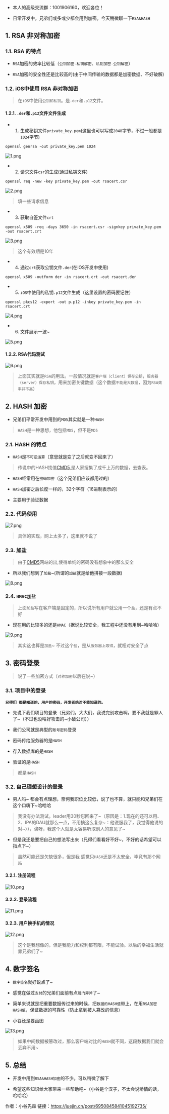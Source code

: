 *   本人的高级交流群：1001906160，欢迎各位！


*   日常开发中，兄弟们或多或少都会用到加密。今天稍微聊一下`RSA&HASH`

## 1\. RSA 非对称加密

### 1.1\. RSA 的特点

*   `RSA`加密的效率比较低（`公钥加密-私钥解密`、`私钥加密-公钥解密`）

*   `RSA`加密的安全性还是比较高的(由于中间传输的数据都是加密数据、不好破解)

### 1.2\. iOS中使用 RSA 非对称加密

> 在`iOS`中使用`公钥和私钥`。是`.der`和`.p12`文件。

#### 1.2.1\. `.der`和`.p12`文件文件生成

*   1.  生成秘钥文件`private_key.pem`(这里也可以写成`2048`字节，不过一般都是`1024`字节)

`openssl genrsa -out private_key.pem 1024`

![1.png](https://upload-images.jianshu.io/upload_images/19704571-a77a7e3de7bfdb24.image?imageMogr2/auto-orient/strip%7CimageView2/2/w/1240)

*   2.  请求文件`csr`的生成(通过私钥文件)

`openssl req -new -key private_key.pem -out rsacert.csr`

![2.png](https://upload-images.jianshu.io/upload_images/19704571-8298743f713aeb51.image?imageMogr2/auto-orient/strip%7CimageView2/2/w/1240)

> 填一些请求信息

*   3.  获取自签文件`crt`

`openssl x509 -req -days 3650 -in rsacert.csr -signkey private_key.pem -out rsacert.crt`

![3.png](https://upload-images.jianshu.io/upload_images/19704571-0f28b27c97930120.image?imageMogr2/auto-orient/strip%7CimageView2/2/w/1240)

> 这个有效期是10年

*   4.  通过`crt`获取公钥文件`.der`(在iOS开发中使用)

`openssl x509 -outform der -in rsacert.crt -out rsacert.der`

*   5.  `iOS`中使用的私钥`.p12`文件生成（这里设置的密码要记住）

`openssl pkcs12 -export -out p.p12 -inkey private_key.pem -in rsacert.crt`

![4.png](https://upload-images.jianshu.io/upload_images/19704571-544cb4ec3513ffa0.image?imageMogr2/auto-orient/strip%7CimageView2/2/w/1240)

*   6.  文件展示一波~

![5.png](https://upload-images.jianshu.io/upload_images/19704571-b5dd3e1b0e7f881b.image?imageMogr2/auto-orient/strip%7CimageView2/2/w/1240)

#### 1.2.2\. RSA代码测试

![6.png](https://upload-images.jianshu.io/upload_images/19704571-5bfee0bb45899bd1.image?imageMogr2/auto-orient/strip%7CimageView2/2/w/1240)

> 上面其实就是`RSA`的用法。一般情况就是`客户端（client）保存公钥`，`服务器（server）保存私钥`，用来加密关键数据（这个数据`不能是大数据`，因为`RSA效率并不高`）

## 2\. HASH 加密

*   兄弟们平常开发中用到的`MD5`其实就是一种`HASH`

> `HASH`是一种思想，他包括`MD5`，但不是`MD5`

### 2.1\. HASH 的特点

*   `HASH`是`不可逆运算`（意思就是变了之后就变不回来了）

> 传说中的HASH找值[CMD5](https://www.cmd5.com/),是人家搜集了成千上万的数据，去查表。

*   `HASH`经常用在`密码加密`（这个兄弟们应该都用过的）

*   `HASH`加密之后长度一样的，32个字符（16进制表示的）

*   主要用于验证数据

### 2.2\. 代码使用

![7.png](https://upload-images.jianshu.io/upload_images/19704571-ddefe5bf18eccf47.image?imageMogr2/auto-orient/strip%7CimageView2/2/w/1240)

> 具体的实现，网上太多了，这里就不说了

### 2.3\. 加盐

> 由于[CMD5](https://www.cmd5.com/)网站的出,使得单纯的密码没有想象中的那么安全

*   所以我们想到了`加盐`~(所谓的`加盐`就是给他拼接一段数据)

![8.png](https://upload-images.jianshu.io/upload_images/19704571-6568715a4cba3363.image?imageMogr2/auto-orient/strip%7CimageView2/2/w/1240)

### 2.4\. `HMAC加盐`

> 上面`加盐`写在客户端是固定的，所以说所有用户就公用一个`盐`，还是有点不好

*   现在用的比较多的还是`HMAC`（据说比较安全，我工程中还没有用到~哈哈哈）

![9.png](https://upload-images.jianshu.io/upload_images/19704571-542c077e7d321637.image?imageMogr2/auto-orient/strip%7CimageView2/2/w/1240)

> 其实这也算是`加盐`~ 不过这个`盐`，是从`服务器上取得`，就相对安全了点

## 3\. 密码登录

> 说了一些加密方式（`对称加密`以后在说~）

### 3.1\. 项目中的登录

**`兄得们 都是知道的，用户的密码，开发者绝对不能知道的。`**

*   先说下我们项目的登录（兄弟们，大大们，我说完别攻击啊，要不我就是罪人了~（不过也没啥好攻击的~小破公司））

*   我们公司就是典型的`账号密码`登录

*   密码传给服务器的是`HASH`

*   存入数据库的是`HASH`

*   验证的是`HASH`

> 都是`HASH`

### 3.2\. 自己理想设计的登录

*   男人吗~ 都会有点理想，奈何我职位比较低，说了也不算，就只能和兄弟们在这个口嗨下~哈哈哈

> 我没有办法测试。leader用30秒怼回来了~（原因是：1.现在的还可以用、2、IPA的DAU就那么一点，不用搞这么复杂~：他说服我了，我觉得他说的对~）），诶呀，我这个人就是太容易听取别人的意见了~

*   但是我还是要把自己的想法写出来（兄得们看看好不好~，不好的话希望可以指点下~）

> 虽然可能还是欠缺很多，但是我 感觉只`HASH`还是不太安全，毕竟有那个网站

#### 3.2.1\. 注册流程

![10.png](https://upload-images.jianshu.io/upload_images/19704571-5f188b3a56eae757.image?imageMogr2/auto-orient/strip%7CimageView2/2/w/1240)

#### 3.2.2\. 登录流程

![11.png](https://upload-images.jianshu.io/upload_images/19704571-a35f5ecf749abe4c.image?imageMogr2/auto-orient/strip%7CimageView2/2/w/1240)

#### 3.2.3\. 用户换手机的情况

![12.png](https://upload-images.jianshu.io/upload_images/19704571-74362bf49ce6f5aa.image?imageMogr2/auto-orient/strip%7CimageView2/2/w/1240)

> 这个是我想像的，但是我能力和权利都有限，不能试验。以后的幸福生活就靠兄弟们了~

## 4\. 数字签名

*   `数字签名`就好说点了~

*   感觉在做过`支付`的兄弟们面前有点`班门弄斧`了~

*   简单来说就是把重要数据传过来的时候，把`数据的HASH值`带上，在用`RSA加密HASH值`，保证数据的可靠性（防止拿到被人篡改的信息）

*   小谷还是要画图

![13.png](https://upload-images.jianshu.io/upload_images/19704571-b15221febd36fd2a.image?imageMogr2/auto-orient/strip%7CimageView2/2/w/1240)

> 如果中间数据被篡改过，那么客户端对比的`HASH`就不同，这段数据我们就会丢弃不用~

## 5\. 总结

*   开发中用到`RSA&HASH加密`的不少。可以稍微了解下

*   希望这些知识给大家带来一些帮助吧~（小谷是个汉子，不太会说矫情的话，哈哈哈）


作者：小谷先森
链接：https://juejin.cn/post/6950845841045192735/
